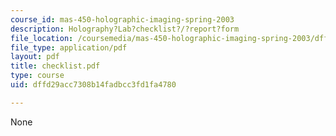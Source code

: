 ```yaml
---
course_id: mas-450-holographic-imaging-spring-2003
description: Holography?Lab?checklist?/?report?form
file_location: /coursemedia/mas-450-holographic-imaging-spring-2003/dffd29acc7308b14fadbcc3fd1fa4780_checklist.pdf
file_type: application/pdf
layout: pdf
title: checklist.pdf
type: course
uid: dffd29acc7308b14fadbcc3fd1fa4780

---
```

None